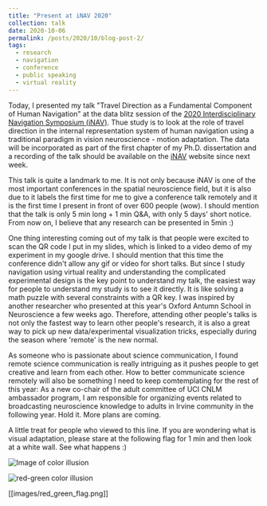 ```yaml
---
title: "Present at iNAV 2020"
collection: talk
date: 2020-10-06
permalink: /posts/2020/10/blog-post-2/
tags:
  - research
  - navigation
  - conference
  - public speaking
  - virtual reality
---
```



Today, I presented my talk "Travel Direction as a Fundamental Component of Human Navigation" at the data blitz session of the [2020 Interdisciplinary Navigation Symposium (iNAV)](https://inavsymposium.com/). Thue study is to look at the role of travel direction in the internal representation system of human navigation using a traditional paradigm in vision neuroscience - motion adaptation. The data will be incorporated as part of the first chapter of my Ph.D. dissertation and a recording of the talk should be available on the [iNAV](https://inavsymposium.com/) website since next week.

This talk is quite a landmark to me. It is not only because iNAV is one of the most important conferences in the spatial neuroscience field, but it is also due to it labels the first time for me to give a conference talk remotely and it is the first time I present in front of over 600 people (wow). I should mention that the talk is only 5 min long + 1 min Q&A, with only 5 days' short notice. From now on, I believe that any research can be presented in 5min :)

One thing interesting coming out of my talk is that people were excited to scan the QR code I put in my slides, which is linked to a video demo of my experiment in my google drive. I should mention that  this time the conference didn't allow any gif or video for short talks. But since I study navigation using virtual reality and understanding the complicated experimental design is the key point to understand my talk, the easiest way for people to understand my study is to see it directly. It is like solving a math puzzle with several constraints with a QR key. I was inspired by another researcher who presented at this year's Oxford Antumn School in Neuroscience a few weeks ago. Therefore, attending other people's talks is not only the fastest way to learn other people's research, it is also a great way to pick up new data/experimental visualization tricks, especially during the season where 'remote' is the new normal.

As someone who is passionate about science communication, I found remote science communication is really intriguing as it pushes people to get creative and learn from each other. How to better communicate science remotely will also be something I need to keep comtemplating for the rest of this year: As a new co-chair of the adult committee of UCI CNLM ambassador program, I am responsible for organizing events related to broadcasting neuroscience knowledge to adults in Irvine community in the following year. Hold it. More plans are coming.

A little treat for people who viewed to this line. If you are wondering what is visual adaptation, please stare at the following flag for 1 min and then look at a white wall. See what happens :) 

![Image of color illusion](https://github.com/LilianYou/LilianYou.github.io/blob/master/images/red_green_flag.png)

![red-green color illusion]("red_green_flag.png")

[[images/red_green_flag.png]]

